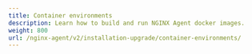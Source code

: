 ```yaml
---
title: Container environments
description: Learn how to build and run NGINX Agent docker images.
weight: 800
url: /nginx-agent/v2/installation-upgrade/container-environments/
---
```

